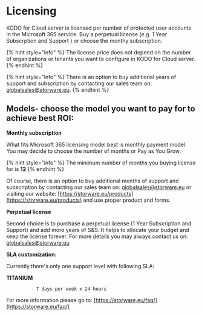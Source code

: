 # Licensing

KODO for Cloud server is licensed per number of protected user accounts in the Microsoft 365 service. Buy a perpetual license \(e.g. 1 Year Subscrption and Support \) or choose the monthy subscription. 

{% hint style="info" %}
The license price does not depend on the number of organizations or tenants you want to configure in KODO for Cloud server. 
{% endhint %}

{% hint style="info" %}
 There is an option to buy additional years of support and subscription by contacting our sales team on: [globalsales@storware.eu](mailto:globalsales@storware.eu).
{% endhint %}

## **Models- choose the model you want to pay for to achieve best ROI:**

 **Monthly subscription**  
  
What fits Microsoft 365 licensing model best is monthly payment model. You may decide to choose the number of months or Pay as You Grow. 

{% hint style="info" %}
 The minimum number of months you buying license for is **12**
{% endhint %}

Of course, there is an option to buy additional months of support and subscription by contacting our sales team on: [globalsales@storware.eu](mailto:globalsales@storware.eu) or visiting our website: [https://storware.eu/products](https://storware.eu/products) and use proper product and forms.

**Perpetual license**

Second choice is to purchase a perpetual license \(1 Year Subscription and Support\) and add more years of S&S. It helps to allocate your budget and keep the license forever. For more details you may always contact us on: [globalsales@storware.eu](mailto:globalsales@storware.eu)

**SLA customization:**

Currently there's only one support level with following SLA: 

**TITANIUM**

             - 7 days per week x 24 hours 

For more information please go to: [https://storware.eu/faq/](https://storware.eu/faq/)



